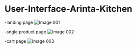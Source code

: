 # User-Interface-Arinta-Kitchen
-landing page
![Image 001](https://user-images.githubusercontent.com/90291471/133171892-1e49a7ed-4757-4ba0-be21-cab9377fe548.png)

-sngle product page
![Image 002](https://user-images.githubusercontent.com/90291471/133171896-bbf3c4dd-2cea-40f3-9c0c-f0d7a1d7820f.png)

-cart page
![Image 003](https://user-images.githubusercontent.com/90291471/133171900-797e2eff-08b0-4717-8eeb-8e438dacd61a.png)
